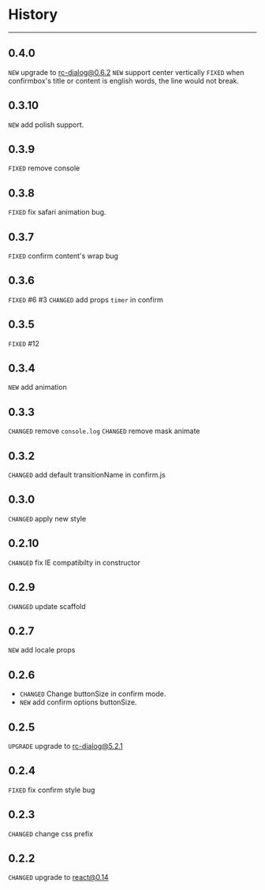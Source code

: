 # History

---

## 0.4.0
`NEW` upgrade to rc-dialog@0.6.2
`NEW` support center vertically 
`FIXED` when confirmbox's title or content is english words, the line would not break.  

## 0.3.10
`NEW` add polish support.

## 0.3.9
`FIXED` remove console

## 0.3.8
`FIXED` fix safari animation bug.

## 0.3.7
`FIXED` confirm content's wrap bug

## 0.3.6
`FIXED` #6 #3 
`CHANGED` add props `timer` in confirm 

## 0.3.5
`FIXED` #12

## 0.3.4
`NEW` add animation

## 0.3.3
`CHANGED` remove `console.log`
`CHANGED` remove mask animate

## 0.3.2
`CHANGED` add default transitionName in confirm.js

## 0.3.0
`CHANGED` apply new style

## 0.2.10
`CHANGED` fix IE compatibilty in constructor

## 0.2.9
`CHANGED` update scaffold

## 0.2.7
`NEW` add locale props

## 0.2.6
* `CHANGED` Change buttonSize in confirm mode.
* `NEW` add confirm options buttonSize.

## 0.2.5
`UPGRADE` upgrade to rc-dialog@5.2.1

## 0.2.4
`FIXED` fix confirm style bug

## 0.2.3

`CHANGED` change css prefix

## 0.2.2

`CHANGED` upgrade to react@0.14
